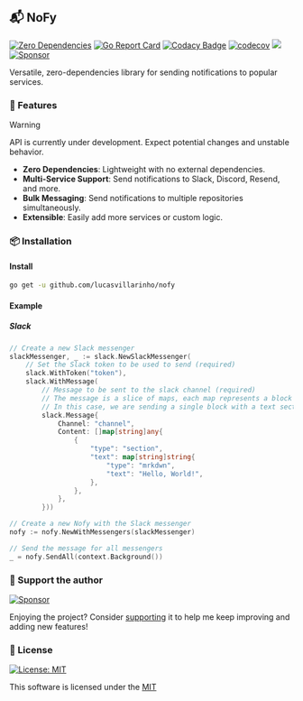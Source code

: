 
## 📬 NoFy

[![Zero Dependencies](https://img.shields.io/badge/Dependencies-Zero-brightgreen.svg)](https://github.com/lucasvillarinho/nofy/blob/main/go.mod) [![Go Report Card](https://goreportcard.com/badge/github.com/lucasvillarinho/nofy)](https://goreportcard.com/report/github.com/lucasvillarinho/nofy) [![Codacy Badge](https://app.codacy.com/project/badge/Grade/ec1e325348344d43906561ec19471598)](https://app.codacy.com/gh/lucasvillarinho/nofy/dashboard?utm_source=gh&utm_medium=referral&utm_content=&utm_campaign=Badge_grade) [![codecov](https://codecov.io/github/lucasvillarinho/nofy/branch/main/graph/badge.svg?token=93EO1TC9DB)](https://codecov.io/github/lucasvillarinho/nofy)
<a href="https://codeclimate.com/github/lucasvillarinho/nofy/maintainability"><img src="https://api.codeclimate.com/v1/badges/957eaee7cf558abcf2d0/maintainability" /></a> [![Sponsor](https://img.shields.io/badge/Sponsor-❤-ff69b4.svg)](https://github.com/sponsors/lucasvillarinho)
</div>

Versatile, zero-dependencies library for sending notifications to popular services.

### 💫 Features

> [!WARNING]
>
>API is currently under development. Expect potential changes and unstable behavior.

- **Zero Dependencies**: Lightweight with no external dependencies.
- **Multi-Service Support**: Send notifications to Slack, Discord, Resend, and more.
- **Bulk Messaging**: Send notifications to multiple repositories simultaneously.
- **Extensible**: Easily add more services or custom logic.

### 📦 Installation

#### Install

```sh
go get -u github.com/lucasvillarinho/nofy
```

#### Example

##### Slack

```go
// Create a new Slack messenger
slackMessenger, _ := slack.NewSlackMessenger(
    // Set the Slack token to be used to send (required)
    slack.WithToken("token"),
    slack.WithMessage(
        // Message to be sent to the slack channel (required)
        // The message is a slice of maps, each map represents a block of the message
        // In this case, we are sending a single block with a text section
        slack.Message{
            Channel: "channel",
            Content: []map[string]any{
                {
                    "type": "section",
                    "text": map[string]string{
                        "type": "mrkdwn",
                        "text": "Hello, World!",
                    },
                },
            },
        }))

// Create a new Nofy with the Slack messenger
nofy := nofy.NewWithMessengers(slackMessenger)

// Send the message for all messengers
_ = nofy.SendAll(context.Background())
```

### 💛 Support the author

[![Sponsor](https://img.shields.io/badge/Sponsor-❤-ff69b4.svg)](https://github.com/sponsors/lucasvillarinho)

Enjoying the project? Consider [supporting](https://github.com/sponsors/lucasvillarinho) it to help me keep improving and adding new features!

### 📜 License

 [![License: MIT](https://img.shields.io/badge/License-MIT-green.svg)](https://github.com/lucasvillarinho/nofy/blob/main/LICENSE)

This software is licensed under the [MIT](https://github.com/lucasvillarinho/nofy/blob/main/LICENSE)
